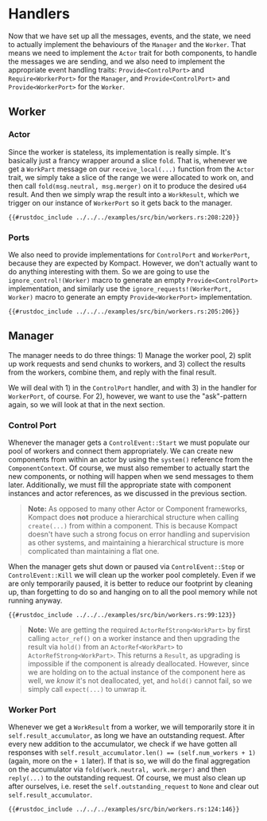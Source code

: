 # Handlers

Now that we have set up all the messages, events, and the state, we need to actually implement the behaviours of the `Manager` and the `Worker`. That means we need to implement the `Actor` trait for both components, to handle the messages we are sending, and we also need to implement the appropriate event handling traits: `Provide<ControlPort>` and `Require<WorkerPort>` for the `Manager`, and `Provide<ControlPort>` and `Provide<WorkerPort>` for the `Worker`.

## Worker

### Actor

Since the worker is stateless, its implementation is really simple. It's basically just a francy wrapper around a slice `fold`. That is, whenever we get a `WorkPart` message on our `receive_local(...)` function from the `Actor` trait, we simply take a slice of the range we were allocated to work on, and then call `fold(msg.neutral, msg.merger)` on it to produce the desired `u64` result. And then we simply wrap the result into a `WorkResult`, which we trigger on our instance of `WorkerPort` so it gets back to the manager.

```rust,edition2018,no_run,noplaypen
{{#rustdoc_include ../../../examples/src/bin/workers.rs:208:220}}
```

### Ports

We also need to provide implementations for `ControlPort` and `WorkerPort`, because they are expected by Kompact. However, we don't actually want to do anything interesting with them. So we are going to use the `ignore_control!(Worker)` macro to generate an empty `Provide<ControlPort>` implementation, and similarly use the `ignore_requests!(WorkerPort, Worker)` macro to generate an empty `Provide<WorkerPort>` implementation.

```rust,edition2018,no_run,noplaypen
{{#rustdoc_include ../../../examples/src/bin/workers.rs:205:206}}
```

## Manager

The manager needs to do three things: 1) Manage the worker pool, 2) split up work requests and send chunks to workers, and 3) collect the results from the workers, combine them, and reply with the final result.

We will deal with 1) in the `ControlPort` handler, and with 3) in the handler for `WorkerPort`, of course. For 2), however, we want to use the "ask"-pattern again, so we will look at that in the next section.

### Control Port

Whenever the manager gets a `ControlEvent::Start` we must populate our pool of workers and connect them appropriately. We can create new components from within an actor by using the `system()` reference from the `ComponentContext`. Of course, we must also remember to actually start the new components, or nothing will happen when we send messages to them later. Additionally, we must fill the appropriate state with component instances and actor references, as we discussed in the previous section.

> **Note:** As opposed to many other Actor or Component frameworks, Kompact does **not** produce a hierarchical structure when calling `create(...)` from within a component. This is because Kompact doesn't have such a strong focus on error handling and supervision as other systems, and maintaining a hierarchical structure is more complicated than maintaining a flat one.

When the manager gets shut down or paused via `ControlEvent::Stop` or `ControlEvent::Kill` we will clean up the worker pool completely. Even if we are only temporarily paused, it is better to reduce our footprint by cleaning up, than forgetting to do so and hanging on to all the pool memory while not running anyway.

```rust,edition2018,no_run,noplaypen
{{#rustdoc_include ../../../examples/src/bin/workers.rs:99:123}}
```

> **Note:** We are getting the required `ActorRefStrong<WorkPart>` by first calling `actor_ref()` on a worker instance and then upgrading the result via `hold()` from an `ActorRef<WorkPart>` to `ActorRefStrong<WorkPart>`. This returns a `Result`, as upgrading is impossible if the component is already deallocated. However, since we are holding on to the actual instance of the component here as well, we *know* it's not deallocated, yet, and `hold()` cannot fail, so we simply call `expect(...)` to unwrap it.

### Worker Port

Whenever we get a `WorkResult` from a worker, we will temporarily store it in `self.result_accumulator`, as long we have an outstanding request. After every new addition to the accumulator, we check if we have gotten all responses with `self.result_accumulator.len() == (self.num_workers + 1)` (again, more on the `+ 1` later). If that is so, we will do the final aggregation on the accumulator via `fold(work.neutral, work.merger)` and then `reply(...)` to the outstanding request. Of course, we must also clean up after ourselves, i.e. reset the `self.outstanding_request` to `None` and clear out `self.result_accumulator`.

```rust,edition2018,no_run,noplaypen
{{#rustdoc_include ../../../examples/src/bin/workers.rs:124:146}}
```

